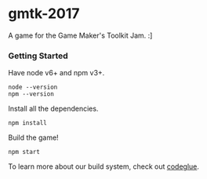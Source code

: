 # gmtk-2017 #

A game for the Game Maker's Toolkit Jam. :]

### Getting Started ###

Have node v6+ and npm v3+.

```
node --version
npm --version
```

Install all the dependencies.

```
npm install
```

Build the game!

```
npm start
```

To learn more about our build system, check out [codeglue](http://github.com/ehgoodenough/codeglue).

